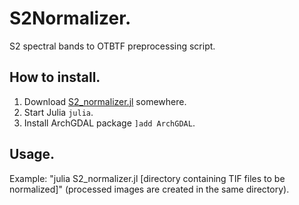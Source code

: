 # S2Normalizer.
S2 spectral bands to OTBTF preprocessing script.
## How to install.
1. Download [S2_normalizer.jl](https://github.com/gottstaff/S2Normalizer/blob/main/S2_normalizer.jl) somewhere.
2. Start Julia `julia`.
3. Install ArchGDAL package `]add ArchGDAL`.
## Usage.
Example: "julia S2_normalizer.jl [directory containing TIF files to be normalized]" (processed images are created in the same directory).
